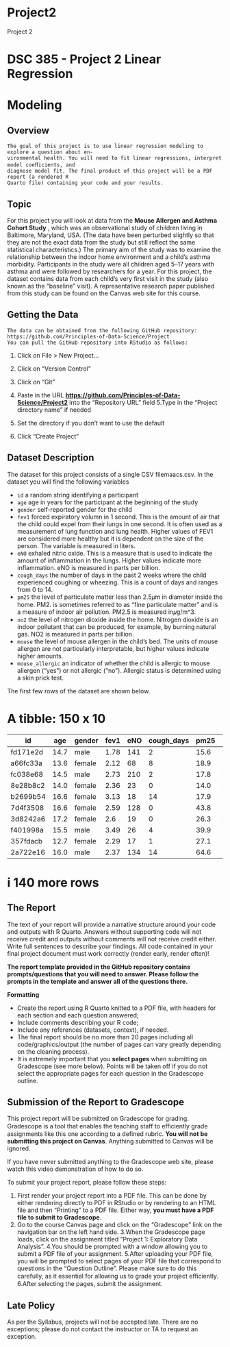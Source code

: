 # Project2
Project 2

# DSC 385 - Project 2 Linear Regression

# Modeling

## Overview

```
The goal of this project is to use linear regression modeling to explore a question about en-
vironmental health. You will need to fit linear regressions, interpret model coeﬀicients, and
diagnose model fit. The final product of this project will be a PDF report (a rendered R
Quarto file) containing your code and your results.
```
## Topic

For this project you will look at data from the **Mouse Allergen and Asthma Cohort
Study** , which was an observational study of children living in Baltimore, Maryland, USA.
(The data have been perturbed slightly so that they are not the exact data from the study
but still reflect the same statistical characteristics.) The primary aim of the study was to
examine the relationship between the indoor home environment and a child’s asthma morbidity.
Participants in the study were all children aged 5–17 years with asthma and were followed by
researchers for a year. For this project, the dataset contains data from each child’s very
first visit in the study (also known as the “baseline” visit). A representative research paper
published from this study can be found on the Canvas web site for this course.

## Getting the Data

```
The data can be obtained from the following GitHub repository:
https://github.com/Principles-of-Data-Science/Project
You can pull the GitHub repository into RStudio as follows:
```
1. Click on File > New Project...
2. Click on “Version Control”


3. Click on “Git”
4. Paste in the URL **https://github.com/Principles-of-Data-Science/Project2** into
    the “Repository URL” field
5.Type in the “Project directory name” if needed
6. Set the directory if you don’t want to use the default
7. Click “Create Project”

## Dataset Description

The dataset for this project consists of a single CSV filemaacs.csv. In the dataset you will
find the following variables

- `id` a random string identifying a participant
- `age` age in years for the participant at the beginning of the study
- `gender` self-reported gender for the child
- `fev1` forced expiratory volumn in 1 second. This is the amount of air that the child
    could expel from their lungs in one second. It is often used as a measurement of lung
    function and lung health. Higher values of FEV1 are considered more healthy but it is
    dependent on the size of the person. The variable is measured in liters.
- `eNO` exhaled nitric oxide. This is a measure that is used to indicate the amount of
    inflammation in the lungs. Higher values indicate more inflammation. eNO is measured
    in parts per billion.
- `cough_days` the number of days in the past 2 weeks where the child experienced coughing
    or wheezing. This is a count of days and ranges from 0 to 14.
- `pm25` the level of particulate matter less than 2.5𝜇m in diameter inside the home. PM2.
    is sometimes referred to as “fine particulate matter” and is a measure of indoor air
    pollution. PM2.5 is measured in𝜇g/m^3.
- `no2` the level of nitrogen dioxide inside the home. Nitrogen dioxide is an indoor pollutant
    that can be produced, for example, by burning natural gas. NO2 is measured in parts
    per billion.
- `mouse` the level of mouse allergen in the child’s bed. The units of mouse allergen are not
    particularly interpretable, but higher values indicate higher amounts.
- `mouse_allergic` an indicator of whether the child is allergic to mouse allergen (“yes”)
    or not allergic (“no”). Allergic status is determined using a skin prick test.

The first few rows of the dataset are shown below.


# A tibble: 150 x 10
| id | age | gender | fev1 | eNO | cough_days | pm25 | no2 | mouse | mouse_allergic |
|----|-----|--------|------|-----|------------|------|-----|-------|----------------|
| fd171e2d | 14.7 | male | 1.78 | 141 | 2 | 15.6 | NA | 2423 | yes |
| a66fc33a | 13.6 | female | 2.12 | 68 | 8 | 18.9 | 12.8 | 939 | yes |
| fc038e68 | 14.5 | male | 2.73 | 210 | 2 | 17.8 | NA | 200 | no |
| 8e28b8c2 | 14.0 | female | 2.36 | 23 | 0 | 14.0 | NA | NA | no |
| b2699b54 | 16.6 | female | 3.13 | 18 | 14 | 17.9 | 31.0 | 10371 | no |
| 7d4f3508 | 16.6 | female | 2.59 | 128 | 0 | 43.8 | 10.6 | 4789 | yes |
| 3d8242a6 | 17.2 | female | 2.6 | 19 | 0 | 26.3 | NA | 760 | yes |
| f401998a | 15.5 | male | 3.49 | 26 | 4 | 39.9 | 32.9 | 264 | no |
| 357fdacb | 12.7 | female | 2.29 | 17 | 1 | 27.1 | 25.7 | 419 | no |
| 2a722e16 | 16.0 | male | 2.37 | 134 | 14 | 64.6 | 18.0 | 187 | yes |
# i 140 more rows

## The Report

The text of your report will provide a narrative structure around your code and outputs
with R Quarto. Answers without supporting code will not receive credit and outputs without
comments will not receive credit either. Write full sentences to describe your findings. All code
contained in your final project document must work correctly (render early, render often)!

**The report template provided in the GitHub repository contains prompts/questions
that you will need to answer. Please follow the prompts in the template and
answer all of the questions there.**

**Formatting**

- Create the report using R Quarto knitted to a PDF file, with headers for each section
    and each question answered;
- Include comments describing your R code;
- Include any references (datasets, context), if needed.
- The final report should be no more than 20 pages including all code/graphics/output
    (the number of pages can vary greatly depending on the cleaning process).
- It is extremely important that you **select pages** when submitting on Gradescope (see
    more below). Points will be taken off if you do not select the appropriate pages for each
    question in the Gradescope outline.


## Submission of the Report to Gradescope

This project report will be submitted on Gradescope for grading. Gradescope is a tool that
enables the teaching staff to eﬀiciently grade assignments like this one according to a defined
rubric. **You will not be submitting this project on Canvas**. Anything submitted to
Canvas will be ignored.

If you have never submitted anything to the Gradescope web site, please watch this video
demonstration of how to do so.

To submit your project report, please follow these steps:

1. First render your project report into a PDF file. This can be done by either rendering
    directly to PDF in RStudio or by rendering to an HTML file and then “Printing” to a
    PDF file. Either way, **you must have a PDF file to submit to Gradescope**.
2. Go to the course Canvas page and click on the “Gradescope” link on the navigation bar
    on the left hand side.
3.When the Gradescope page loads, click on the assignment titled “Project 1: Exploratory
    Data Analysis”.
4.You should be prompted with a window allowing you to submit a PDF file of your
    assignment.
5.After uploading your PDF file, you will be prompted to select pages of your PDF file
    that correspond to questions in the “Question Outline”. Please make sure to do this
    carefully, as it essential for allowing us to grade your project eﬀiciently.
6.After selecting the pages, submit the assignment.

## Late Policy

As per the Syllabus, projects will not be accepted late. There are no exceptions; please do not
contact the instructor or TA to request an exception.
